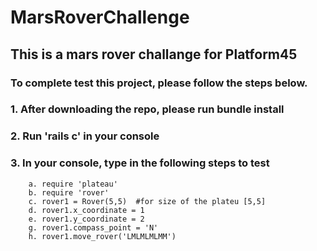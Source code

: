 # MarsRoverChallenge

## This is a mars rover challange for Platform45

### To complete test this project, please follow the steps below.

### 1. After downloading the repo, please run bundle install
### 2. Run 'rails c' in your console
### 3. In your console, type in the following steps to test
        a. require 'plateau'
        b. require 'rover'
        c. rover1 = Rover(5,5)  #for size of the plateu [5,5]
        d. rover1.x_coordinate = 1 
        e. rover1.y_coordinate = 2
        g. rover1.compass_point = 'N'
        h. rover1.move_rover('LMLMLMLMM')